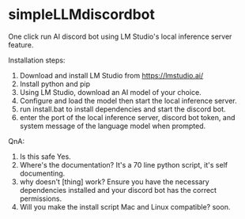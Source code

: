 # simpleLLMdiscordbot
One click run AI discord bot using LM Studio's local inference server feature. 

Installation steps:
1. Download and install LM Studio from https://lmstudio.ai/
2. Install python and pip
3. Using LM Studio, download an AI model of your choice.
4. Configure and load the model then start the local inference server.
5. run install.bat to install dependencies and start the discord bot.
6. enter the port of the local inference server, discord bot token, and system message of the language model when prompted.

QnA:
1. Is this safe
   Yes.
3. Where's the documentation?
   It's a 70 line python script, it's self documenting.
4. why doesn't [thing] work?
   Ensure you have the necessary dependencies installed and your discord bot has the correct permissions.
5. Will you make the install script Mac and Linux compatible?
   soon.

